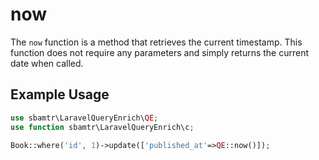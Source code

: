 # now

The `now` function is a method that retrieves the current timestamp. This function does not require any parameters
and simply returns the current date when called.

## Example Usage

```php
use sbamtr\LaravelQueryEnrich\QE;
use function sbamtr\LaravelQueryEnrich\c;

Book::where('id', 1)->update(['published_at'=>QE::now()]);
```